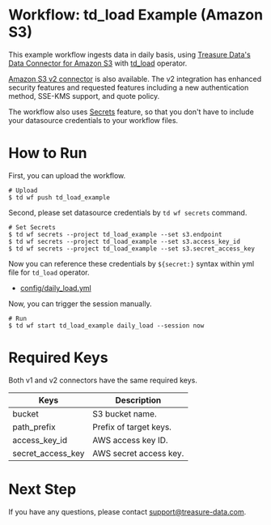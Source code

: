 # Workflow: td_load Example (Amazon S3)

This example workflow ingests data in daily basis, using [Treasure Data's Data Connector for Amazon S3](https://docs.treasuredata.com/display/public/INT/Amazon+S3+Import+Integration) with [td_load](https://docs.digdag.io/operators.html#td-load-treasure-data-bulk-loading) operator.

[Amazon S3 v2 connector](https://docs.treasuredata.com/display/public/INT/Amazon+S3+Import+Integration+v2) is also available.
The v2 integration has enhanced security features and requested features including a new authentication method, SSE-KMS support, and quote policy.

The workflow also uses [Secrets](https://docs.treasuredata.com/display/public/PD/Workflows+and+Machine+Learning-secrets) feature, so that you don't have to include your datasource credentials to your workflow files.

# How to Run

First, you can upload the workflow.

    # Upload
    $ td wf push td_load_example

Second, please set datasource credentials by `td wf secrets` command.

    # Set Secrets
    $ td wf secrets --project td_load_example --set s3.endpoint
    $ td wf secrets --project td_load_example --set s3.access_key_id
    $ td wf secrets --project td_load_example --set s3.secret_access_key

Now you can reference these credentials by `${secret:}` syntax within yml file for `td_load` operator.

- [config/daily_load.yml](config/daily_load.yml)

Now, you can trigger the session manually.

    # Run
    $ td wf start td_load_example daily_load --session now

# Required Keys

Both v1 and v2 connectors have the same required keys.

| Keys     | Description |
| -------- | ----------- |
| bucket   | S3 bucket name. |
| path_prefix | Prefix of target keys. |
| access_key_id | AWS access key ID. |
| secret_access_key | AWS secret access key. |

# Next Step

If you have any questions, please contact support@treasure-data.com.
